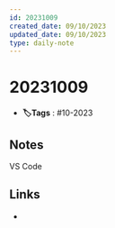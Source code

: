 ```yaml
---
id: 20231009
created_date: 09/10/2023
updated_date: 09/10/2023
type: daily-note
---
```


# 20231009
- **🏷️Tags** : #10-2023  

## Notes

VS Code

## Links
- 